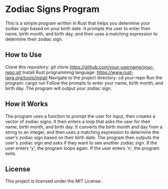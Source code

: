 # Zodiac Signs Program
This is a simple program written in Rust that helps you determine your zodiac sign based on your birth date. It prompts the user to enter their name, birth month, and birth day, and then uses a matching expression to determine their zodiac sign.

## How to Use
Clone this repository: git clone https://github.com/your-username/your-repo.git
Install Rust programming language: https://www.rust-lang.org/tools/install
Navigate to the project directory: cd your-repo
Run the program: cargo run
Follow the prompts to enter your name, birth month, and birth day.
The program will output your zodiac sign.

## How it Works
The program uses a function to prompt the user for input, then creates a vector of zodiac signs. It then enters a loop that asks the user for their name, birth month, and birth day. It converts the birth month and day from a string to an integer, and then uses a matching expression to determine the user's zodiac sign based on their birth date. The program then outputs the user's zodiac sign and asks if they want to see another zodiac sign. If the user enters 'y', the program loops again. If the user enters 'n', the program exits.

## License
This project is licensed under the MIT License.
